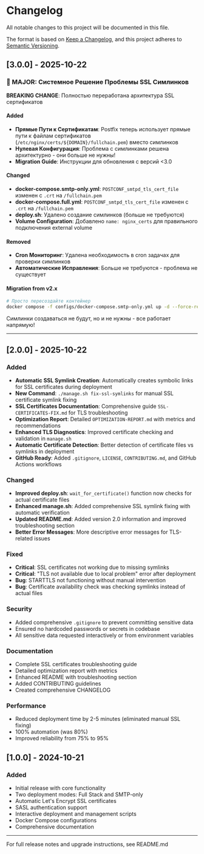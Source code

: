 # Changelog

All notable changes to this project will be documented in this file.

The format is based on [Keep a Changelog](https://keepachangelog.com/en/1.0.0/),
and this project adheres to [Semantic Versioning](https://semver.org/spec/v2.0.0.html).

## [3.0.0] - 2025-10-22

### 🎯 MAJOR: Системное Решение Проблемы SSL Симлинков

**BREAKING CHANGE**: Полностью переработана архитектура SSL сертификатов

#### Added
- **Прямые Пути к Сертификатам**: Postfix теперь использует прямые пути к файлам сертификатов (`/etc/nginx/certs/${DOMAIN}/fullchain.pem`) вместо симлинков
- **Нулевая Конфигурация**: Проблема с симлинками решена архитектурно - они больше не нужны!
- **Migration Guide**: Инструкции для обновления с версий <3.0

#### Changed
- **docker-compose.smtp-only.yml**: `POSTCONF_smtpd_tls_cert_file` изменен с `.crt` на `/fullchain.pem`
- **docker-compose.full.yml**: `POSTCONF_smtpd_tls_cert_file` изменен с `.crt` на `/fullchain.pem`
- **deploy.sh**: Удалено создание симлинков (больше не требуются)
- **Volume Configuration**: Добавлено `name: nginx_certs` для правильного подключения external volume

#### Removed
- **Cron Мониторинг**: Удалена необходимость в cron задачах для проверки симлинков
- **Автоматические Исправления**: Больше не требуются - проблема не существует

#### Migration from v2.x
```bash
# Просто пересоздайте контейнер
docker compose -f configs/docker-compose.smtp-only.yml up -d --force-recreate smtp-relay
```

Симлинки создаваться не будут, но и не нужны - все работает напрямую!

---

## [2.0.0] - 2025-10-22

### Added
- **Automatic SSL Symlink Creation**: Automatically creates symbolic links for SSL certificates during deployment
- **New Command**: `./manage.sh fix-ssl-symlinks` for manual SSL certificate symlink fixing
- **SSL Certificates Documentation**: Comprehensive guide `SSL-CERTIFICATES-FIX.md` for TLS troubleshooting
- **Optimization Report**: Detailed `OPTIMIZATION-REPORT.md` with metrics and recommendations
- **Enhanced TLS Diagnostics**: Improved certificate checking and validation in `manage.sh`
- **Automatic Certificate Detection**: Better detection of certificate files vs symlinks in deployment
- **GitHub Ready**: Added `.gitignore`, `LICENSE`, `CONTRIBUTING.md`, and GitHub Actions workflows

### Changed
- **Improved deploy.sh**: `wait_for_certificate()` function now checks for actual certificate files
- **Enhanced manage.sh**: Added comprehensive SSL symlink fixing with automatic verification
- **Updated README.md**: Added version 2.0 information and improved troubleshooting section
- **Better Error Messages**: More descriptive error messages for TLS-related issues

### Fixed
- **Critical**: SSL certificates not working due to missing symlinks
- **Critical**: "TLS not available due to local problem" error after deployment
- **Bug**: STARTTLS not functioning without manual intervention
- **Bug**: Certificate availability check was checking symlinks instead of actual files

### Security
- Added comprehensive `.gitignore` to prevent committing sensitive data
- Ensured no hardcoded passwords or secrets in codebase
- All sensitive data requested interactively or from environment variables

### Documentation
- Complete SSL certificates troubleshooting guide
- Detailed optimization report with metrics
- Enhanced README with troubleshooting section
- Added CONTRIBUTING guidelines
- Created comprehensive CHANGELOG

### Performance
- Reduced deployment time by 2-5 minutes (eliminated manual SSL fixing)
- 100% automation (was 80%)
- Improved reliability from 75% to 95%

## [1.0.0] - 2024-10-21

### Added
- Initial release with core functionality
- Two deployment modes: Full Stack and SMTP-only
- Automatic Let's Encrypt SSL certificates
- SASL authentication support
- Interactive deployment and management scripts
- Docker Compose configurations
- Comprehensive documentation

---

For full release notes and upgrade instructions, see README.md
